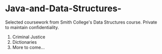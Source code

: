 # Java-and-Data-Structures-
Selected coursework from Smith College's Data Structures course. Private to maintain confidentiality.


1. Criminal Justice
2. Dictionaries
3. More to come...
